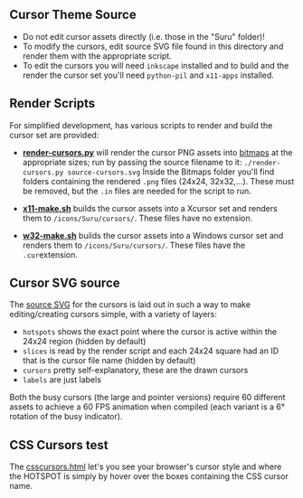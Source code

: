 ## Cursor Theme Source

- Do not edit cursor assets directly (i.e. those in the "Suru" folder)! 
- To modify the cursors, edit source SVG file found in this directory and render them with the appropriate script.
- To edit the cursors you will need `inkscape` installed and to build and the render the cursor set you'll need `python-pil` and `x11-apps` installed.

## Render Scripts

For simplified development, has various scripts to render and build the cursor set are provided:

 - [**render-cursors.py**](./render-cursors.py) will render the cursor PNG assets into [bitmaps](./bitmaps) at the appropriate sizes; run by passing the source filename to it: `./render-cursors.py source-cursors.svg`
Inside the Bitmaps folder you'll find folders containing the rendered `.png` files (24x24, 32x32,...). These must be removed, but the `.in` files are needed for the script to run.

 - [**x11-make.sh**](./x11-make.sh) builds the cursor assets into a Xcursor set and renders them to `/icons/Suru/cursors/`. These files have no extension.
 
 - [**w32-make.sh**](./w32-make.sh) builds the cursor assets into a Windows cursor set and renders them to `/icons/Suru/cursors/`. These files have the `.cur`extension.

## Cursor SVG source

The [source SVG](./source-cursors.svg) for the cursors is laid out in such a way to make editing/creating cursors simple, with a variety of layers:

 - `hotspots` shows the exact point where the cursor is active within the 24x24 region (hidden by default)
 - `slices` is read by the render script and each 24x24 square had an ID that is the cursor file name (hidden by default)
 - `cursors` pretty self-explanatory, these are the drawn cursors
 - `labels` are just labels

Both the busy cursors (the large and pointer versions) require 60 different assets to achieve a 60 FPS animation when compiled (each variant is a 6&deg; rotation of the busy indicator).

## CSS Cursors test

The [csscursors.html](./csscursors.html) let's you see your browser's cursor style and where the HOTSPOT is simply by hover over the boxes containing the CSS cursor name.
